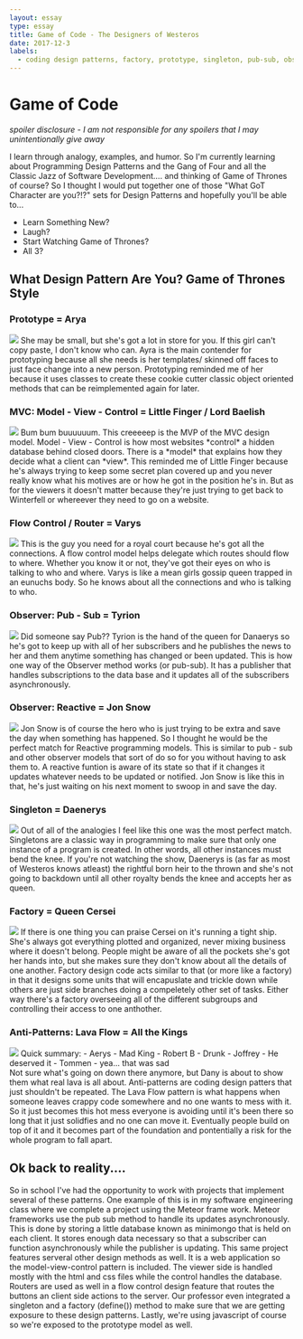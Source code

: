 ```yaml
---
layout: essay
type: essay
title: Game of Code - The Designers of Westeros
date: 2017-12-3
labels:
  - coding design patterns, factory, prototype, singleton, pub-sub, observer, gof, gang of four
---
```

# Game of Code
*spoiler disclosure - I am not responsible for any spoilers that I may unintentionally give away* 

I learn through analogy, examples, and humor. So I'm currently learning about Programming Design Patterns and the Gang of Four and all the Classic Jazz of Software Development.... and thinking of Game of Thrones of course? So I thought I would put together one of those "What GoT Character are you?!?" sets for Design Patterns and hopefully you'll be able to... 
- Learn Something New? 
- Laugh? 
- Start Watching Game of Thrones? 
- All 3? 

## What Design Pattern Are You? Game of Thrones Style

### Prototype = Arya
<img class="ui small left floated rounded image" src="http://www.newstalk.com/content/000/images/000147/151623_54_news_hub_137623_656x500.jpg">
She may be small, but she's got a lot in store for you. If this girl can't copy paste, I don't know who can. Ayra is the main contender for prototyping because all she needs is her templates/ skinned off faces to just face change into a new person. Prototyping reminded me of her because it uses classes to create these cookie cutter classic object oriented methods that can be reimplemented again for later. 

### MVC: Model - View - Control = Little Finger / Lord Baelish
<img class="ui small right floated rounded image" src="https://vignette.wikia.nocookie.net/gameofthrones/images/9/90/Petyr_s6.png/revision/latest?cb=20160828101144&path-prefix=tr">
Bum bum buuuuuum. This creeeeep is the MVP of the MVC design model. Model - View - Control is how most websites *control* a hidden database behind closed doors. There is a *model* that explains how they decide what a client can *view*. This reminded me of Little Finger because he's always trying to keep some secret plan covered up and you never really know what his motives are or how he got in the position he's in. But as for the viewers it doesn't matter because they're just trying to get back to Winterfell or whereever they need to go on a website. 

### Flow Control / Router = Varys
<img class="ui small left floated rounded image" src="https://cdn.pastemagazine.com/www/articles/VARYS-GAME-OF-THRONES-quotes.jpg">
This is the guy you need for a royal court because he's got all the connections. A flow control model helps delegate which routes should flow to where. Whether you know it or not, they've got their eyes on who is talking to who and where. Varys is like a mean girls gossip queen trapped in an eunuchs body. So he knows about all the connections and who is talking to who. 

### Observer: Pub - Sub = Tyrion
<img class="ui small right floated rounded image" src="http://i.telegraph.co.uk/multimedia/archive/03295/Tyrion_1_3295189b.jpg">
Did someone say Pub?? Tyrion is the hand of the queen for Danaerys so he's got to keep up with all of her subscribers and he publishes the news to her and them anytime something has changed or been updated. This is how one way of the Observer method works (or pub-sub). It has a publisher that handles subscriptions to the data base and it updates all of the subscribers asynchronously. 

### Observer: Reactive = Jon Snow
<img class="ui small left floated rounded image" src="https://metrouk2.files.wordpress.com/2017/03/jon-snow-game-of-thrones1.jpg?w=748&h=374&crop=1">
Jon Snow is of course the hero who is just trying to be extra and save the day when something has happened. So I thought he would be the perfect match for Reactive programming models. This is similar to pub - sub and other observer models that sort of do so for you without having to ask them to. A reactive funtion is aware of its state so that if it changes it updates whatever needs to be updated or notified. Jon Snow is like this in that, he's just waiting on his next moment to swoop in and save the day.

### Singleton = Daenerys
<img class="ui small right floated rounded image" src="http://digitalspyuk.cdnds.net/17/33/980x490/landscape-1502793837-daenerys-drogon-got.jpg">
Out of all of the analogies I feel like this one was the most perfect match. Singletons are a classic way in programming to make sure that only one instance of a program is created. In other words, all other instances must bend the knee. If you're not watching the show, Daenerys is (as far as most of Westeros knows atleast) the rightful born heir to the thrown and she's not going to backdown until all other royalty bends the knee and accepts her as queen. 

### Factory = Queen Cersei
<img class="ui small left floated rounded image" src="https://hips.hearstapps.com/hmg-prod.s3.amazonaws.com/images/cersei-euron-gift-1500579238.png?crop=1.00xw:0.892xh;0,0.0684xh&resize=980:*">
If there is one thing you can praise Cersei on it's running a tight ship. She's always got everything plotted and organized, never mixing business where it doesn't belong. People might be aware of all the pockets she's got her hands into, but she makes sure they don't know about all the details of one another. Factory design code acts similar to that (or more like a factory) in that it designs some units that will encapuslate and trickle down while others are just side branches doing a compeletely other set of tasks. Either way there's a factory overseeing all of the different subgroups and controlling their access to one anthother. 

### Anti-Patterns: Lava Flow = All the Kings
<img class="ui small right floated rounded image" src="http://digitalspyuk.cdnds.net/16/25/980x490/landscape-1466683466-aerys.jpg">
Quick summary: 
- Aerys     -  Mad King
- Robert B  -  Drunk
- Joffrey   -  He deserved it
- Tommen    -  yea... that was sad
<br>Not sure what's going on down there anymore, but Dany is about to show them what real lava is all about. Anti-patterns are coding design patters that just shouldn't be repeated. The Lava Flow pattern is what happens when someone leaves crappy code somewhere and no one wants to mess with it. So it just becomes this hot mess everyone is avoiding until it's been there so long that it just solidfies and no one can move it. Eventually people build on top of it and it becomes part of the foundation and pontentially a risk for the whole program to fall apart. 

## Ok back to reality....

  So in school I've had the opportunity to work with projects that implement several of these patterns. One example of this is in my software engineering class where we complete a project using the Meteor frame work. Meteor frameworks use the pub sub method to handle its updates asynchronously. This is done by storing a little database known as minimongo that is held on each client. It stores enough data necessary so that a subscriber can function asynchronously while the publisher is updating.
  This same project features serveral other design methods as well. It is a web application so the model-view-control pattern is included. The viewer side is handled mostly with the html and css files while the control handles the database. Routers are used as well in a flow control design feature that routes the buttons an client side actions to the server. Our professor even integrated a singleton and a factory (define()) method to make sure that we are getting exposure to these design patterns. Lastly, we're using javascript of course so we're exposed to the prototype model as well. 



